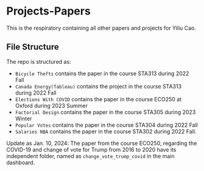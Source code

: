 # Projects-Papers

This is the respiratory containing all other papers and projects for Yiliu Cao.

## File Structure

The repo is structured as:

- `Bicycle Thefts` contains the paper in the course STA313 during 2022 Fall
- `Canada Energy(Tableau)` contains the project in the course STA313 during 2022 Fall
- `Elections With COVID` contains the paper in the course ECO250 at Oxford during 2023 Summer
- `Factorial Design` contains the paper in the course STA305 during 2023 Winter
- `Popular Votes` contains the paper in the course STA304 during 2022 Fall
- `Salaries NBA` contains the paper in the course STA302 during 2022 Fall.

Update as Jan. 10, 2024:
The paper from the course ECO250, regarding the COVID-19 and change of vote for Trump from 2016 to 2020 have its independent folder, named as `change_vote_trump_covid` in the main dashboard.
